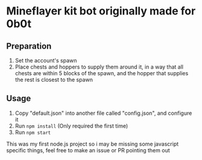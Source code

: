 # Mineflayer kit bot originally made for 0b0t

## Preparation
1. Set the account's spawn
2. Place chests and hoppers to supply them around it, in a way that all chests are within 5 blocks of the spawn, and the hopper that supplies the rest is closest to the spawn

## Usage
1. Copy "default.json" into another file called "config.json", and configure it
2. Run `npm install` (Only required the first time)
3. Run `npm start`

This was my first node.js project so i may be missing some javascript specific things, feel free to make an issue or PR pointing them out